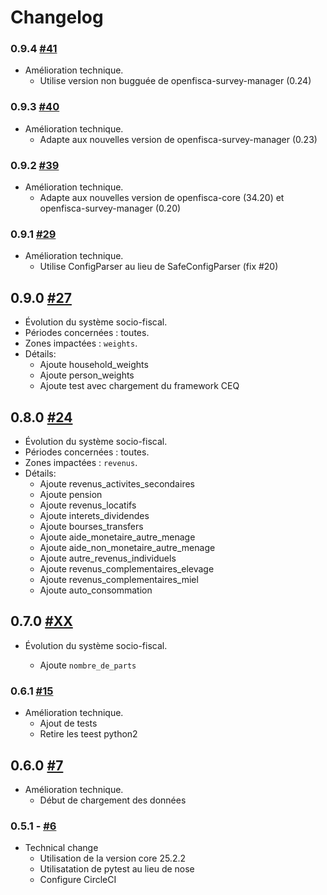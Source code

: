 # Changelog

### 0.9.4 [#41](https://github.com/openfisca/openfisca-cote-d-ivoire/pull/41)

* Amélioration technique.
  - Utilise version non bugguée de openfisca-survey-manager (0.24)

### 0.9.3 [#40](https://github.com/openfisca/openfisca-cote-d-ivoire/pull/40)

* Amélioration technique.
  - Adapte aux nouvelles version de openfisca-survey-manager (0.23)

### 0.9.2 [#39](https://github.com/openfisca/openfisca-cote-d-ivoire/pull/39)

* Amélioration technique.
  - Adapte aux nouvelles version de openfisca-core (34.20) et openfisca-survey-manager (0.20)

### 0.9.1 [#29](https://github.com/openfisca/openfisca-cote-d-ivoire/pull/29)

* Amélioration technique.
  - Utilise ConfigParser au lieu de SafeConfigParser (fix #20)

## 0.9.0 [#27](https://github.com/openfisca/openfisca-cote-d-ivoire/pull/27)

* Évolution du système socio-fiscal.
* Périodes concernées : toutes.
* Zones impactées : `weights`.
* Détails:
  - Ajoute household_weights
  - Ajoute person_weights
  - Ajoute test avec chargement du framework CEQ

## 0.8.0 [#24](https://github.com/openfisca/openfisca-cote-d-ivoire/pull/24)

* Évolution du système socio-fiscal.
* Périodes concernées : toutes.
* Zones impactées : `revenus`.
* Détails:
  - Ajoute revenus_activites_secondaires
  - Ajoute pension
  - Ajoute revenus_locatifs
  - Ajoute interets_dividendes
  - Ajoute bourses_transfers
  - Ajoute aide_monetaire_autre_menage
  - Ajoute aide_non_monetaire_autre_menage
  - Ajoute autre_revenus_individuels
  - Ajoute revenus_complementaires_elevage
  - Ajoute revenus_complementaires_miel
  - Ajoute auto_consommation

## 0.7.0 [#XX](https://github.com/openfisca/openfisca-cote-d-ivoire/pull/XX)

* Évolution du système socio-fiscal.

  - Ajoute `nombre_de_parts`

### 0.6.1 [#15](https://github.com/openfisca/openfisca-cote-d-ivoire/pull/15)

* Amélioration technique.
  - Ajout de tests
  - Retire les teest python2

## 0.6.0 [#7](https://github.com/openfisca/openfisca-cote-d-ivoire/pull/7)

* Amélioration technique.
  - Début de chargement des données

### 0.5.1 - [#6](https://github.com/openfisca/openfisca-cote-d-ivoire/pull/6)

* Technical change
  - Utilisation de la version core 25.2.2
  - Utilisatation de pytest au lieu de nose
  - Configure CircleCI
